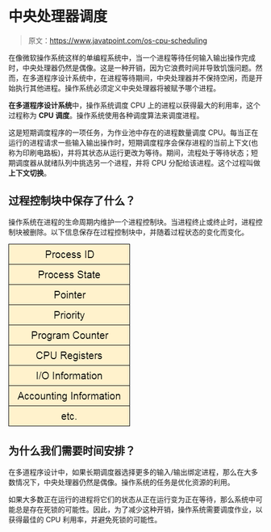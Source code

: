 # 中央处理器调度

> 原文：<https://www.javatpoint.com/os-cpu-scheduling>

在像微软操作系统这样的单编程系统中，当一个进程等待任何输入输出操作完成时，中央处理器仍然是偶像。这是一种开销，因为它浪费时间并导致饥饿问题。然而，在多道程序设计系统中，在进程等待期间，中央处理器并不保持空闲，而是开始执行其他进程。操作系统必须定义中央处理器将被赋予哪个进程。

**在多道程序设计系统**中，操作系统调度 CPU 上的进程以获得最大的利用率，这个过程称为 **CPU 调度**。操作系统使用各种调度算法来调度进程。

这是短期调度程序的一项任务，为作业池中存在的进程数量调度 CPU。每当正在运行的进程请求一些输入输出操作时，短期调度程序会保存进程的当前上下文(也称为印刷电路板)，并将其状态从运行更改为等待。期间，流程处于等待状态；短期调度器从就绪队列中挑选另一个进程，并将 CPU 分配给该进程。这个过程叫做**上下文切换**。

## 过程控制块中保存了什么？

操作系统在进程的生命周期内维护一个进程控制块。当进程终止或终止时，进程控制块被删除。以下信息保存在过程控制块中，并随着过程状态的变化而变化。

![os CPU Scheduling Process Control Block](img/cee7a627b856f9264d8fccaeab592aa0.png)

## 为什么我们需要时间安排？

在多道程序设计中，如果长期调度器选择更多的输入/输出绑定进程，那么在大多数情况下，中央处理器仍然是偶像。操作系统的任务是优化资源的利用。

如果大多数正在运行的进程将它们的状态从正在运行变为正在等待，那么系统中可能总是存在死锁的可能性。因此，为了减少这种开销，操作系统需要调度作业，以获得最佳的 CPU 利用率，并避免死锁的可能性。